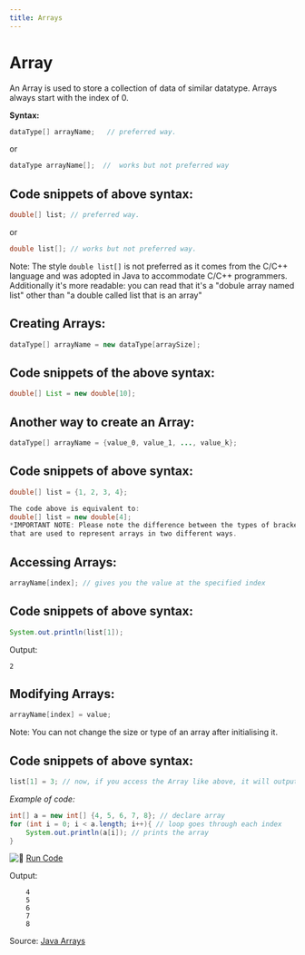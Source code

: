 ```yaml
---
title: Arrays
---
```

# Array

An Array is used to store a collection of data of similar datatype. Arrays always start with the index of 0.

**Syntax:**

```java
dataType[] arrayName;   // preferred way.
```
or
```java
dataType arrayName[];  //  works but not preferred way
```

## Code snippets of above syntax:

```java
double[] list; // preferred way.
```
or 
```java
double list[]; // works but not preferred way.
```

Note: The style `double list[]` is not preferred as it comes from the C/C++ language and was adopted in Java to accommodate C/C++ programmers. Additionally it's more readable: you can read that it's a "dobule array named list" other than "a double called list that is an array"

## Creating Arrays:

```java
dataType[] arrayName = new dataType[arraySize];
```

## Code snippets of the above syntax:

```java
double[] List = new double[10];
```

## Another way to create an Array:

```java
dataType[] arrayName = {value_0, value_1, ..., value_k};
```

## Code snippets of above syntax:

```java
double[] list = {1, 2, 3, 4};

The code above is equivalent to:
double[] list = new double[4];
*IMPORTANT NOTE: Please note the difference between the types of brackets
that are used to represent arrays in two different ways.
```

## Accessing Arrays:
```java
arrayName[index]; // gives you the value at the specified index
```

## Code snippets of above syntax:
```java
System.out.println(list[1]);
```
Output:
```
2
```

## Modifying Arrays:
```java
arrayName[index] = value; 
```
Note: You can not change the size or type of an array after initialising it.


## Code snippets of above syntax:
```java
list[1] = 3; // now, if you access the Array like above, it will output 3 rather than 2
```


_Example of code:_

```java
int[] a = new int[] {4, 5, 6, 7, 8}; // declare array
for (int i = 0; i < a.length; i++){ // loop goes through each index
    System.out.println(a[i]); // prints the array
}
```

![:rocket:](//forum.freecodecamp.com/images/emoji/emoji_one/rocket.png?v=2 ":rocket:") <a href='https://repl.it/CONn' target='_blank' rel='nofollow'>Run Code</a>

Output:
```
    4
    5
    6
    7
    8
```
Source: <a href='https://docs.oracle.com/javase/tutorial/java/nutsandbolts/arrays.html' target='_blank' rel='nofollow'>Java Arrays</a>
